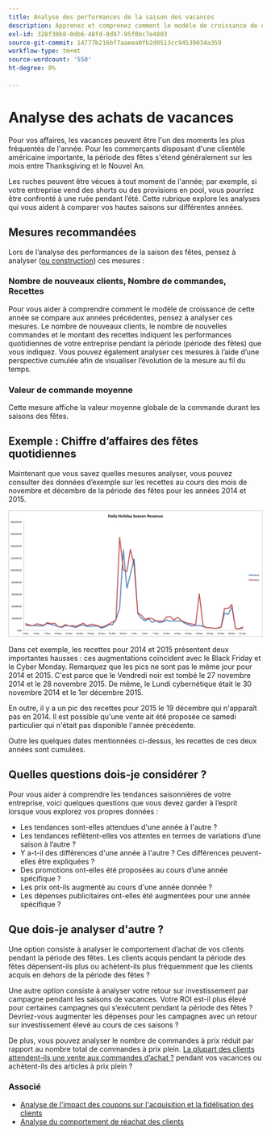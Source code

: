 ```yaml
---
title: Analyse des performances de la saison des vacances
description: Apprenez et comprenez comment le modèle de croissance de cette année se compare aux années précédentes.
exl-id: 328f30b8-0db6-48fd-8d97-95f0bc7e4803
source-git-commit: 14777b216bf7aaeea0fb2d0513cc94539034a359
workflow-type: tm+mt
source-wordcount: '550'
ht-degree: 0%

---
```


# Analyse des achats de vacances

Pour vos affaires, les vacances peuvent être l&#39;un des moments les plus fréquentés de l&#39;année. Pour les commerçants disposant d&#39;une clientèle américaine importante, la période des fêtes s&#39;étend généralement sur les mois entre Thanksgiving et le Nouvel An.

Les ruches peuvent être vécues à tout moment de l&#39;année; par exemple, si votre entreprise vend des shorts ou des provisions en pool, vous pourriez être confronté à une ruée pendant l’été. Cette rubrique explore les analyses qui vous aident à comparer vos hautes saisons sur différentes années.

## Mesures recommandées

Lors de l’analyse des performances de la saison des fêtes, pensez à analyser ([ou construction](../../data-user/reports/ess-manage-data-metrics.md)) ces mesures :

### Nombre de nouveaux clients, Nombre de commandes, Recettes

Pour vous aider à comprendre comment le modèle de croissance de cette année se compare aux années précédentes, pensez à analyser ces mesures. Le nombre de nouveaux clients, le nombre de nouvelles commandes et le montant des recettes indiquent les performances quotidiennes de votre entreprise pendant la période (période des fêtes) que vous indiquez. Vous pouvez également analyser ces mesures à l’aide d’une perspective cumulée afin de visualiser l’évolution de la mesure au fil du temps.

### Valeur de commande moyenne

Cette mesure affiche la valeur moyenne globale de la commande durant les saisons des fêtes.

## Exemple : Chiffre d’affaires des fêtes quotidiennes

Maintenant que vous savez quelles mesures analyser, vous pouvez consulter des données d’exemple sur les recettes au cours des mois de novembre et décembre de la période des fêtes pour les années 2014 et 2015.

![Recettes quotidiennes de la saison des fêtes pour 2014 et 2015](../../assets/Analyzing_holiday_season.png)

Dans cet exemple, les recettes pour 2014 et 2015 présentent deux importantes hausses : ces augmentations coïncident avec le Black Friday et le Cyber Monday. Remarquez que les pics ne sont pas le même jour pour 2014 et 2015. C&#39;est parce que le Vendredi noir est tombé le 27 novembre 2014 et le 28 novembre 2015. De même, le Lundi cybernétique était le 30 novembre 2014 et le 1er décembre 2015.

En outre, il y a un pic des recettes pour 2015 le 19 décembre qui n&#39;apparaît pas en 2014. Il est possible qu&#39;une vente ait été proposée ce samedi particulier qui n&#39;était pas disponible l&#39;année précédente.

Outre les quelques dates mentionnées ci-dessus, les recettes de ces deux années sont cumulées.

## Quelles questions dois-je considérer ?

Pour vous aider à comprendre les tendances saisonnières de votre entreprise, voici quelques questions que vous devez garder à l’esprit lorsque vous explorez vos propres données :

* Les tendances sont-elles attendues d&#39;une année à l&#39;autre ?
* Les tendances reflètent-elles vos attentes en termes de variations d’une saison à l’autre ?
* Y a-t-il des différences d&#39;une année à l&#39;autre ? Ces différences peuvent-elles être expliquées ?
* Des promotions ont-elles été proposées au cours d’une année spécifique ?
* Les prix ont-ils augmenté au cours d&#39;une année donnée ?
* Les dépenses publicitaires ont-elles été augmentées pour une année spécifique ?

## Que dois-je analyser d&#39;autre ?

Une option consiste à analyser le comportement d’achat de vos clients pendant la période des fêtes. Les clients acquis pendant la période des fêtes dépensent-ils plus ou achètent-ils plus fréquemment que les clients acquis en dehors de la période des fêtes ?

Une autre option consiste à analyser votre retour sur investissement par campagne pendant les saisons de vacances. Votre ROI est-il plus élevé pour certaines campagnes qui s’exécutent pendant la période des fêtes ? Devriez-vous augmenter les dépenses pour les campagnes avec un retour sur investissement élevé au cours de ces saisons ?

De plus, vous pouvez analyser le nombre de commandes à prix réduit par rapport au nombre total de commandes à prix plein. [La plupart des clients attendent-ils une vente aux commandes d’achat ?](../analysis/coupon-usage.md) pendant vos vacances ou achètent-ils des articles à prix plein ?

### Associé

* [Analyse de l&#39;impact des coupons sur l&#39;acquisition et la fidélisation des clients](../analysis/coupon-impact.md)
* [Analyse du comportement de réachat des clients](../analysis/repurchase-behavior.md)
